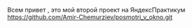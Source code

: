 Всем привет , это мой второй проект на ЯндекcПрактикум   https://github.com/Amir-Chemurziev/posmotri_v_okno.git
